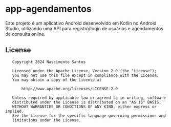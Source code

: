 # app-agendamentos

Este projeto é um aplicativo Android desenvolvido em Kotlin no Android Studio, utilizando uma API para registro/login de usuários e agendamentos de consulta online.

## License

```
   Copyright 2024 Nascimento Santos

   Licensed under the Apache License, Version 2.0 (the "License");
   you may not use this file except in compliance with the License.
   You may obtain a copy of the License at

       http://www.apache.org/licenses/LICENSE-2.0

   Unless required by applicable law or agreed to in writing, software
   distributed under the License is distributed on an "AS IS" BASIS,
   WITHOUT WARRANTIES OR CONDITIONS OF ANY KIND, either express or implied.
   See the License for the specific language governing permissions and
   limitations under the License.
```
